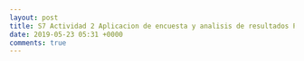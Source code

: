 ```yaml
---
layout: post
title: S7 Actividad 2 Aplicacion de encuesta y analisis de resultados Pagina
date: 2019-05-23 05:31 +0000
comments: true
---
```

